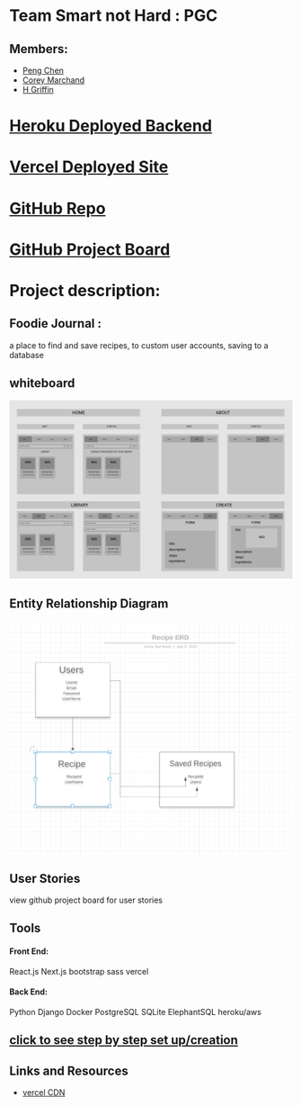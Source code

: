 # Team Smart not Hard : PGC
## Members:
- [Peng Chen](https://github.com/PengChen11)
- [Corey Marchand](https://github.com/corey-marchand)
- [H Griffin](https://github.com/h-griffin)

# [Heroku Deployed Backend](https://foodie-journal.herokuapp.com/)
# [Vercel Deployed Site]()
# [GitHub Repo](https://github.com/smart-not-hard/foodie-journal)
# [GitHub Project Board](https://github.com/smart-not-hard/foodie-journal/projects/1)

# Project description: 
## Foodie Journal :
a place to find and save recipes, to custom user accounts, saving to a database

## whiteboard 
![whiteboard 1](assets/WB1.png)

## Entity Relationship Diagram
![ERD 1](assets/ERD1.png)

## User Stories
view github project board for user stories

## Tools
#### Front End: 
React.js
Next.js
bootstrap
sass
vercel

#### Back End:
Python
Django
Docker
PostgreSQL
SQLite
ElephantSQL
heroku/aws


## [click to see step by step set up/creation](progress.md)

## Links and Resources 
- [vercel CDN](https://vercel.com/edge-network)


